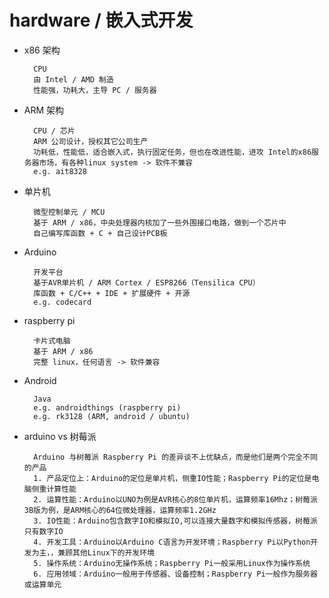 # hardware / 嵌入式开发

- x86 架构

        CPU
        由 Intel / AMD 制造
        性能强，功耗大，主导 PC / 服务器

- ARM 架构

        CPU / 芯片
        ARM 公司设计，授权其它公司生产
        功耗低，性能低，适合嵌入式，执行固定任务，但也在改进性能，进攻 Intel的x86服务器市场，有各种linux system -> 软件不兼容
        e.g. ait8328

- 单片机

        微型控制单元 / MCU
        基于 ARM / x86，中央处理器内核加了一些外围接口电路，做到一个芯片中
        自己编写库函数 + C + 自己设计PCB板

- Arduino

        开发平台
        基于AVR单片机 / ARM Cortex / ESP8266（Tensilica CPU）
        库函数 + C/C++ + IDE + 扩展硬件 + 开源
        e.g. codecard

- raspberry pi

        卡片式电脑
        基于 ARM / x86
        完整 linux，任何语言 -> 软件兼容

- Android

        Java
        e.g. androidthings (raspberry pi)
        e.g. rk3128 (ARM, android / ubuntu)

- arduino vs 树莓派

        Arduino 与树莓派 Raspberry Pi 的差异谈不上优缺点，而是他们是两个完全不同的产品
        1. 产品定位上：Arduino的定位是单片机，侧重IO性能；Raspberry Pi的定位是电脑侧重计算性能
        2. 运算性能：Arduino以UNO为例是AVR核心的8位单片机，运算频率16Mhz；树莓派3B版为例，是ARM核心的64位微处理器，运算频率1.2GHz 
        3. IO性能：Arduino包含数字IO和模拟IO,可以连接大量数字和模拟传感器，树莓派只有数字IO
        4. 开发工具：Arduino以Arduino C语言为开发环境；Raspberry Pi以Python开发为主，，兼顾其他Linux下的开发环境
        5. 操作系统：Arduino无操作系统；Raspberry Pi一般采用Linux作为操作系统
        6. 应用领域：Arduino一般用于传感器、设备控制；Raspberry Pi一般作为服务器或运算单元




